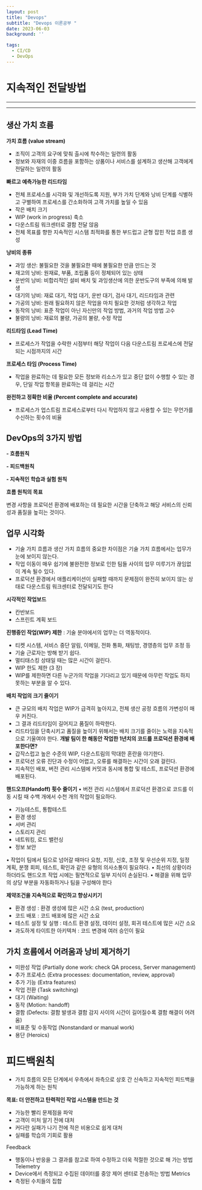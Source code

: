```yaml
---
layout: post
title: "Devops"
subtitle: "Devops 이론공부 "
date: 2023-06-03
background: ''

tags:
  - CI/CD
  - DevOps
---
```


# 지속적인 전달방법  
****
****

## 생산 가치 흐름  


**가치 흐름 (value stream)** 
- 조직이 고객의 요구에 맞춰 출시에 착수하는 일련의 활동
- 정보와 자재의 이중 흐름을 포함하는 상품이나 서비스를 설계하고 생산해
고객에게 전달하는 일련의 활동 

**빠르고 예측가능한 리드타임** 
- 전체 프로세스를 시각화 및 개선하도록 지원, 부가 가치 단계와 낭비 단계를
식별하고 구별하여 프로세스를 간소화하여 고객 가치를 높일 수 있음
- 작은 배치 크기
- WIP (work in progress) 축소
- 다운스트림 워크센터로 결함 전달 않음
- 전체 목표를 향한 지속적인 시스템 최적화를 통한 부드럽고 균형 잡힌 작업 흐름 생성 

**낭비의 종류**
- 과잉 생산: 불필요한 것을 불필요한 때에 불필요한 만큼 만드는 것
- 재고의 낭비: 원재료, 부품, 조립품 등이 정체되어 있는 상태
- 운반의 낭비: 비합리적인 설비 배치 및 과잉생산에 의한 운반도구의 부족에 의해 발생
- 대기의 낭비: 재료 대기, 작업 대기, 운반 대기, 검사 대기, 리드타임과 관련
- 가공의 낭비: 원래 필요하지 않은 작업을 마치 필요한 것처럼 생각하고 작업
- 동작의 낭비: 표준 작업이 아닌 자신만의 작업 방법, 과거의 작업 방법 고수
- 불량의 낭비: 재료의 불량, 가공의 불량, 수정 작업  



**리드타임 (Lead Time)**
- 프로세스가 작업을 수락한 시점부터 해당 작업이 다음 다운스트림 프로세스에
전달되는 시점까지의 시간 

**프로세스 타임 (Process Time)**
- 작업을 완료하는 데 필요한 모든 정보와 리소스가 있고 중단 없이 수행할 수 있는 경우,
단일 작업 항목을 완료하는 데 걸리는 시간 

**완전하고 정확한 비율 (Percent complete and accurate)**
- 프로세스가 업스트림 프로세스로부터 다시 작업하지 않고 사용할 수 있는 무언가를
수신하는 횟수의 비율 


## DevOps의 3가지 방법 

**- 흐름원칙** 

**- 피드백원칙** 

**- 지속적인 학습과 실험 원칙**   


**흐름 원칙의 목표**

변경 사항을 프로덕션 환경에 배포하는 데 필요한 시간을 단축하고
해당 서비스의 신뢰성과 품질을 높히는 것이다.  


## 업무 시각화
- 기술 가치 흐름과 생산 가치 흐름의 중요한 차이점은 기술 가치 흐름에서는
업무가 눈에 보이지 않는다.
- 작업 이동이 매우 쉽기에 불완전한 정보로 인한 팀들 사이의 업무 미루기가
끊임없이 계속 될수 있다.
- 프로덕션 환경에서 애플리케이션이 실패할 때까지 문제점이 완전히 보이지 않는
상태로 다운스트림 워크센터로 전달되기도 한다 

**시각적인 작업보드**
- 칸반보드
- 스프린트 계획 보드  


**진행중인 작업(WIP) 제한**
 : 기술 분야에서의 업무는 더 역동적이다.
- 티켓 시스템, 서비스 중단 알림, 이메일, 전화 통화, 채팅방, 경영층의 업무 조정 등
- 기술 근로자는 방해 받기 쉽다.
- 멀티태스킹 상태일 때는 많은 시간이 걸린다.
- WIP 한도 제한 (3 장)
- WIP를 제한하면 다른 누군가의 작업을 기다리고 있기 때문에 아무런 작업도 하지
못하는 부분을 알 수 있다. 


**배치 작업의 크기 줄이기** 

- 큰 규모의 배치 작업은 WIP가 급격히 높아지고,
전체 생산 공정 흐름의 가변성이 매우 커진다.
- 그 결과 리드타임이 길어지고 품질이 하락한다.
- 리드타임을 단축시키고 품질을 높이기 위해서는 배치 크기를 줄이는 노력을
지속적으로 기울여야 한다.
**개발 팀이 한 해동안 작업한 1년치의 코드를 프로덕션 환경에 배포한다면?**
- 갑작스럽고 높은 수준의 WIP, 다운스트림의 막대한 혼란을 야기한다.
- 프로덕션 오류 진단과 수정이 어렵고, 오류를 해결하는 시간이 오래 걸린다.
- 지속적인 배포, 버전 관리 시스템에 커밋과 동시에 통합 및 테스트, 프로덕션 환경에
배포된다. 

**핸드오프(Handoff) 횟수 줄이기**
• 버전 관리 시스템에서 프로덕션 환경으로 코드를 이동 시킬 때
수백 개에서 수천 개의 작업이 필요하다.
- 기능테스트, 통합테스트
- 환경 생성
- 서버 관리
- 스토리지 관리
- 네트워킹, 로드 밸런싱
- 정보 보안 

• 작업이 팀에서 팀으로 넘어갈 때마다 요청, 지정, 신호, 조정 및 우선순위 지정,
일정 계획, 분쟁 회피, 테스트, 확인과 같은 유형의 의사소통이 필요하다.
• 최선의 상황이라 하더라도 핸드오프 작업 시에는 필연적으로 일부 지식이 손실된다.
• 해결을 위해 업무의 상당 부분을 자동화하거나 팀을 구성해야 한다 


**제약조건을 지속적으로 확인하고 향상시키기** 

- 환경 생성
: 환경 생성에 많은 시간 소요 (test, production)
- 코드 배포
: 코드 배포에 많은 시간 소요
- 테스트 설정 및 실행
: 테스트 환경 설정, 데이터 설정, 회귀 테스트에 많은 시간 소요
- 과도하게 타이트한 아키텍쳐
: 코드 변경에 여러 승인이 필요  


## 가치 흐름에서 어려움과 낭비 제거하기

- 미완성 작업 (Partially done work: check QA process, Server management)
- 추가 프로세스 (Extra processes: documentation, review, approval)
- 추가 기능 (Extra features)
- 작업 전환 (Task switching)
- 대기 (Waiting)
- 동작 (Motion: handoff)
- 결함 (Defects: 결함 발생과 결함 감지 사이의 시간이 길어질수록 결함 해결이 어려움)
- 비표준 및 수동작업 (Nonstandard or manual work)
- 용단 (Heroics)  


# 피드백원칙
- 가치 흐름의 모든 단계에서 우측에서 좌측으로 상호 간 신속하고 지속적인 피드백을 가능하게 하는 원칙  


**목표: 더 안전하고 탄력적인 작업 시스템을 만드는 것**
- 가능한 빨리 문제점을 파악
- 고객이 미처 알기 전에 대처
- 커다란 실패가 나기 전에 적은 비용으로 쉽게 대처
- 실패를 학습의 기회로 활용 

Feedback
- 행동이나 반응을 그 결과를 참고로 하여 수정하고 더욱 적절한 것으로 해 가는 방법
Telemetry
- Device에서 측정되고 수집된 데이터를 중앙 제어 센터로 전송하는 방법
Metrics
- 측정된 수치들의 집합 





